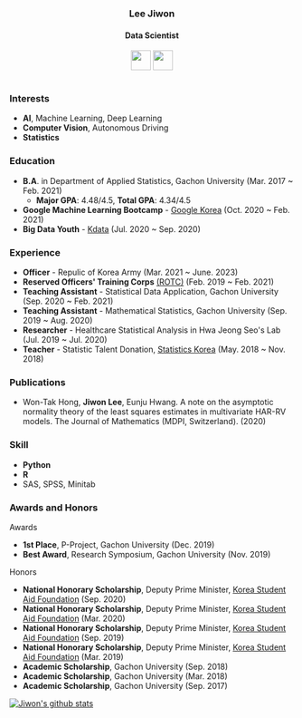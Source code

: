 ### <div align="center">Lee Jiwon</div>
#### <div align="center">Data Scientist</div>

<p align="center">
  <a href="mailto:zzwon1212@gmail.com" target="_blank"><img src="https://play-lh.googleusercontent.com/KSuaRLiI_FlDP8cM4MzJ23ml3og5Hxb9AapaGTMZ2GgR103mvJ3AAnoOFz1yheeQBBI=s180-rw" width=35 height=35 alt=""></a>
  <a href="https://www.instagram.com/zzwon12/" target="_blank"><img src="https://play-lh.googleusercontent.com/h9jWMwqb-h9hjP4THqrJ50eIwPekjv7QPmTpA85gFQ10PjV02CoGAcYLLptqd19Sa1iJ=s180-rw" width=35 height=35 alt=""></a>
</p>

<p align="center">
  <a href="https://hits.seeyoufarm.com" target="_blank"><img src="https://hits.seeyoufarm.com/api/count/incr/badge.svg?url=https%3A%2F%2Fgithub.com%2Fzzwon1212%2Fhit-counter&count_bg=%23555555&title_bg=%23555555&icon=github.svg&icon_color=%23E7E7E7&title=hits&edge_flat=false" alt=""></a>
 </p>

### Interests
- **AI**, Machine Learning, Deep Learning
- **Computer Vision**, Autonomous Driving
- **Statistics**

### Education
- **B.A**. in Department of Applied Statistics, Gachon University (Mar. 2017 ~ Feb. 2021)
  - **Major GPA**: 4.48/4.5, **Total GPA**: 4.34/4.5
- **Google Machine Learning Bootcamp** - [Google Korea](https://events.withgoogle.com/google-developers-mlb-kr/) (Oct. 2020 ~ Feb. 2021)
- **Big Data Youth** - [Kdata](http://bigjob.dbguide.net/) (Jul. 2020 ~ Sep. 2020)

### Experience
- **Officer** - Repulic of Korea Army (Mar. 2021 ~ June. 2023)
- **Reserved Officers' Training Corps** [(ROTC)](https://en.wikipedia.org/wiki/Reserve_Officers%27_Training_Corps) (Feb. 2019 ~ Feb. 2021)
- **Teaching Assistant** - Statistical Data Application, Gachon University (Sep. 2020 ~ Feb. 2021)
- **Teaching Assistant** - Mathematical Statistics, Gachon University (Sep. 2019 ~ Aug. 2020)
- **Researcher** - Healthcare Statistical Analysis in Hwa Jeong Seo's Lab (Jul. 2019 ~ Jul. 2020)
- **Teacher** - Statistic Talent Donation, [Statistics Korea](https://www.google.com/search?q=Statistics+Korea&oq=Statistics+Korea&aqs=chrome..69i57j0l5j0i30l2.228j0j4&sourceid=chrome&ie=UTF-8) (May. 2018 ~ Nov. 2018)

### Publications
- Won-Tak Hong, **Jiwon Lee**, Eunju Hwang. A note on the asymptotic normality theory of the least squares estimates in multivariate HAR-RV models. The Journal of Mathematics (MDPI, Switzerland). (2020)

### Skill
- **Python**
- **R**
- SAS, SPSS, Minitab


### Awards and Honors
Awards
- **1st Place**, P-Project, Gachon University (Dec. 2019)
- **Best Award**, Research Symposium, Gachon University (Nov. 2019)

Honors
- **National Honorary Scholarship**, Deputy Prime Minister, [Korea Student Aid Foundation](https://www.kosaf.go.kr/ko/scholar.do?pg=scholarship_submain03) (Sep. 2020)
- **National Honorary Scholarship**, Deputy Prime Minister, [Korea Student Aid Foundation](https://www.kosaf.go.kr/ko/scholar.do?pg=scholarship_submain03) (Mar. 2020)
- **National Honorary Scholarship**, Deputy Prime Minister, [Korea Student Aid Foundation](https://www.kosaf.go.kr/ko/scholar.do?pg=scholarship_submain03) (Sep. 2019)
- **National Honorary Scholarship**, Deputy Prime Minister, [Korea Student Aid Foundation](https://www.kosaf.go.kr/ko/scholar.do?pg=scholarship_submain03) (Mar. 2019)
- **Academic Scholarship**, Gachon University (Sep. 2018)
- **Academic Scholarship**, Gachon University (Mar. 2018)
- **Academic Scholarship**, Gachon University (Sep. 2017)

[![Jiwon's github stats](https://github-readme-stats.vercel.app/api?username=zzwon1212)](https://github.com/zzwon1212/github-readme-stats)


<!--
**zzwon1212/zzwon1212** is a ✨ _special_ ✨ repository because its `README.md` (this file) appears on your GitHub profile.

Valedictorian

Here are some ideas to get you started:
👋
- 🔭 I’m currently working on ...
- 🌱 I’m currently learning ...
- 👯 I’m looking to collaborate on ...
- 🤔 I’m looking for help with ...
- 💬 Ask me about ...
- 📫 How to reach me: ...
- 😄 Pronouns: ...
- ⚡ Fun fact: ...
-->
